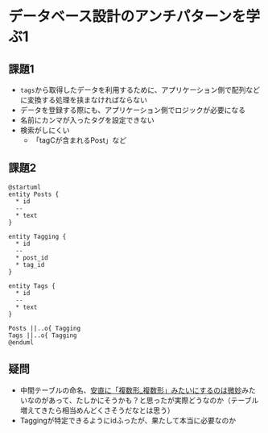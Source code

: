 # データベース設計のアンチパターンを学ぶ1

## 課題1

- `tags`から取得したデータを利用するために、アプリケーション側で配列などに変換する処理を挟まなければならない
- データを登録する際にも、アプリケーション側でロジックが必要になる
- 名前にカンマが入ったタグを設定できない
- 検索がしにくい
  - 「tagCが含まれるPost」など

## 課題2

```plantuml
@startuml
entity Posts {
  * id
  --
  * text
}

entity Tagging {
  * id
  --
  * post_id
  * tag_id
}

entity Tags {
  * id
  --
  * text
}

Posts ||..o{ Tagging
Tags ||..o{ Tagging
@enduml
```

## 疑問

- 中間テーブルの命名、[安直に「複数形_複数形」みたいにするのは微妙](https://qiita.com/tkawa/items/dc3e313021f32fd91ca6)みたいなのがあって、たしかにそうかも？と思ったが実際どうなのか（テーブル増えてきたら相当めんどくさそうだなとは思う）
- Taggingが特定できるようにidふったが、果たして本当に必要なのか
